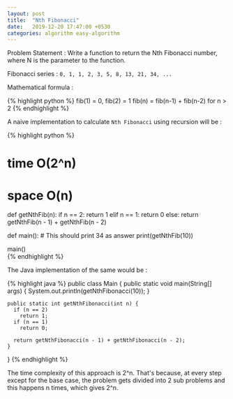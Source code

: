 ```yaml
---
layout: post
title:  "Nth Fibonacci"
date:   2019-12-20 17:47:00 +0530
categories: algorithm easy-algorithm
---
```

Problem Statement : Write a function to return the Nth Fibonacci number, where N is the parameter to the function. 

Fibonacci series : `0, 1, 1, 2, 3, 5, 8, 13, 21, 34, ...`

Mathematical formula :

{% highlight python %}
fib(1) = 0, fib(2) = 1 
fib(n) = fib(n-1) + fib(n-2) for n > 2
{% endhighlight %}

A naive implementation to calculate `Nth Fibonacci` using recursion will be :

{% highlight python %}
# time O(2^n)
# space O(n)
def getNthFib(n):
    if n == 2:
        return 1
    elif n == 1:
        return 0
    else:
        return getNthFib(n - 1) + getNthFib(n - 2)

def main():
    # This should print 34 as answer
    print(getNthFib(10))

main()  
{% endhighlight %}

The Java implementation of the same would be : 

{% highlight java %}
public class Main {
    public static void main(String[] args) {
      System.out.println(getNthFibonacci(10));
    }
    
    public static int getNthFibonacci(int n) {
      if (n == 2)
        return 1;
      if (n == 1)
        return 0;
        
      return getNthFibonacci(n - 1) + getNthFibonacci(n - 2); 
    }  
}
{% endhighlight %}

The time complexity of this approach is 2^n. That's because, at every step except for the base case, the problem gets divided into 2 sub problems and this happens n times, which gives 2^n.
